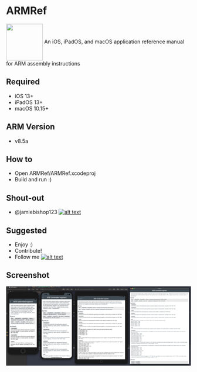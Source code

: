 [1.1]: http://i.imgur.com/tXSoThF.png (twitter icon with padding)
[1]: http://www.twitter.com/jamiebishop123
[2]: http://www.twitter.com/evilpenguin_

# ARMRef 
<img src="https://github.com/evilpenguin/ARMRef/blob/master/icons/icon_60pt%402x.png" width="100" height="100" align="center" />
An iOS, iPadOS, and macOS application reference manual for ARM assembly instructions

Required
----------
- iOS 13+
- iPadOS 13+
- macOS 10.15+

ARM Version
----------
- v8.5a

How to
----------
- Open ARMRef/ARMRef.xcodeproj
- Build and run :)

Shout-out
----------
- @jamiebishop123‬ [![alt text][1.1]][1]

Suggested
----------
- Enjoy :)
- Contribute!
- Follow me [![alt text][1.1]][2]


Screenshot
----------
![All](all.png)
